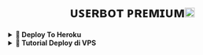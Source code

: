 <h1 align="center">ᴜꜱᴇʀʙᴏᴛ ᴘʀᴇᴍɪᴜᴍ<img src="./resources/extras/GeezFire.gif" width="20px"></h1>

<details>
<summary><b>🔗 Deploy To Heroku</b></summary>
<br>

<p><a href="https://heroku.com/deploy?template=https://github.com/studyboyy/yeppo_ubot.git"><img src="https://img.shields.io/badge/BUAT DI-HEROKU-aqua?style=plastic&logo=heroku&logoColor=gold"width="300" /></a></p>


</details>

<details>
<summary><b>🔗 Tutorial Deploy di VPS</b></summary>
<br>
  
```
apt update
```


```
apt upgrade
```


```
apt install python3-pip
```


```
git clone https://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@github.com/Studyboyy/CHIHOODBOT
```


```
cd CHIHOODBOT
```


```
screen -S userbot
```


```
pip3 install -r requirements.txt
```


```
pip3 uninstall -y pyrogram
```


```
pip3 install git+https://github.com/NisaulAdhibah/colmekgram.git
```

```
bash start
```

</details>
